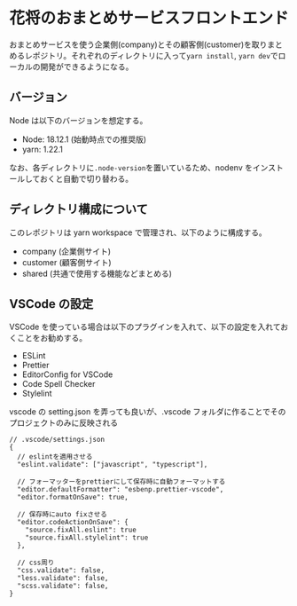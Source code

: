 # 花将のおまとめサービスフロントエンド

おまとめサービスを使う企業側(company)とその顧客側(customer)を取りまとめるレポジトリ。それぞれのディレクトリに入って`yarn install`, `yarn dev`でローカルの開発ができるようになる。

## バージョン

Node は以下のバージョンを想定する。

- Node: 18.12.1 (始動時点での推奨版)
- yarn: 1.22.1

なお、各ディレクトリに`.node-version`を置いているため、nodenv をインストールしておくと自動で切り替わる。

## ディレクトリ構成について

このレポジトリは yarn workspace で管理され、以下のように構成する。

- company (企業側サイト)
- customer (顧客側サイト)
- shared (共通で使用する機能などまとめる)

## VSCode の設定

VSCode を使っている場合は以下のプラグインを入れて、以下の設定を入れておくことをお勧めする。

- ESLint
- Prettier
- EditorConfig for VSCode
- Code Spell Checker
- Stylelint

vscode の setting.json を弄っても良いが、.vscode フォルダに作ることでそのプロジェクトのみに反映される

```
// .vscode/settings.json
{
  // eslintを適用させる
  "eslint.validate": ["javascript", "typescript"],

  // フォーマッターをprettierにして保存時に自動フォーマットする
  "editor.defaultFormatter": "esbenp.prettier-vscode",
  "editor.formatOnSave": true,

  // 保存時にauto fixさせる
  "editor.codeActionOnSave": {
    "source.fixAll.eslint": true
    "source.fixAll.stylelint": true
  },

  // css周り
  "css.validate": false,
  "less.validate": false,
  "scss.validate": false,
}
```
